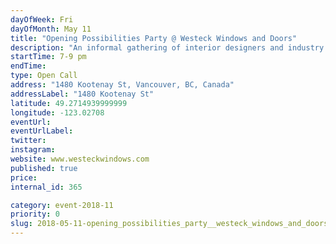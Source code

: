 ```yaml
---
dayOfWeek: Fri
dayOfMonth: May 11
title: "Opening Possibilities Party @ Westeck Windows and Doors"
description: "An informal gathering of interior designers and industry leaders in windows and patio openings. Intended to connect faces to names, showcase innovation in #fenestration, and celebrate our new partnership with Western Window Systems.<br> "
startTime: 7-9 pm
endTime: 
type: Open Call
address: "1480 Kootenay St, Vancouver, BC, Canada"
addressLabel: "1480 Kootenay St"
latitude: 49.2714939999999
longitude: -123.02708
eventUrl: 
eventUrlLabel: 
twitter: 
instagram: 
website: www.westeckwindows.com
published: true
price: 
internal_id: 365

category: event-2018-11
priority: 0
slug: 2018-05-11-opening_possibilities_party__westeck_windows_and_doors
---
```


